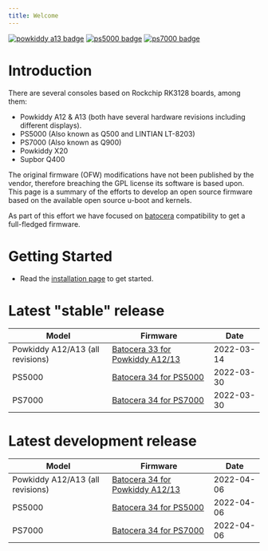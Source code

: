 ```yaml
---
title: Welcome
---
```


[![powkiddy a13 badge](https://img.shields.io/badge/powkiddy%20a13-34__alpha__3-blue)](https://github.com/RK3128-CFW/rk3128-cfw.github.io/releases/tag/a13_batocera_34_alpha_3) [![ps5000 badge](https://img.shields.io/badge/PS5000-34__alpha__3-blue)](https://github.com/RK3128-CFW/rk3128-cfw.github.io/releases/tag/ps5000_batocera_34_alpha_3) [![ps7000 badge](https://img.shields.io/badge/PS7000-34__alpha__3-blue)](https://github.com/RK3128-CFW/rk3128-cfw.github.io/releases/tag/ps7000_batocera_34_alpha_3)

# Introduction 
There are several consoles based on Rockchip RK3128 boards, among them:
* Powkiddy A12 & A13 (both have several hardware revisions including different
  displays).
* PS5000 (Also known as Q500 and LINTIAN LT-8203)
* PS7000 (Also known as Q900)
* Powkiddy X20
* Supbor Q400

The original firmware (OFW) modifications have not been published by the vendor,
therefore breaching the GPL license its software is based upon. This page is a
summary of the efforts to develop an open source firmware based on the available
open source u-boot and kernels.

As part of this effort we have focused on [batocera](https://batocera.org) compatibility to get a full-fledged firmware.

# Getting Started

* Read the [installation page](https://rk3128-cfw.github.io/01_getting_started/1_Installation/) to get started.

# Latest "stable" release

| Model | Firmware | Date |
|-------|----------|------|
| Powkiddy A12/A13 (all revisions) | [Batocera 33 for Powkiddy A12/13](https://github.com/RK3128-CFW/rk3128-cfw.github.io/releases/tag/a13_batocera_33_alpha_2) | 2022-03-14 |
| PS5000 | [Batocera 34 for PS5000](https://github.com/RK3128-CFW/rk3128-cfw.github.io/releases/tag/ps5000_batocera_34_alpha_2) | 2022-03-30 |
| PS7000 | [Batocera 34 for PS7000](https://github.com/RK3128-CFW/rk3128-cfw.github.io/releases/tag/ps7000_batocera_34_alpha_2) | 2022-03-30 |

# Latest development release

| Model | Firmware | Date |
|-------|----------|------|
| Powkiddy A12/A13 (all revisions) | [Batocera 34 for Powkiddy A12/13](https://github.com/RK3128-CFW/rk3128-cfw.github.io/releases/tag/a13_batocera_34_alpha_3) | 2022-04-06 |
| PS5000 | [Batocera 34 for PS5000](https://github.com/RK3128-CFW/rk3128-cfw.github.io/releases/tag/ps5000_batocera_34_alpha_3) | 2022-04-06 |
| PS7000 | [Batocera 34 for PS7000](https://github.com/RK3128-CFW/rk3128-cfw.github.io/releases/tag/ps7000_batocera_34_alpha_3) | 2022-04-06 |

